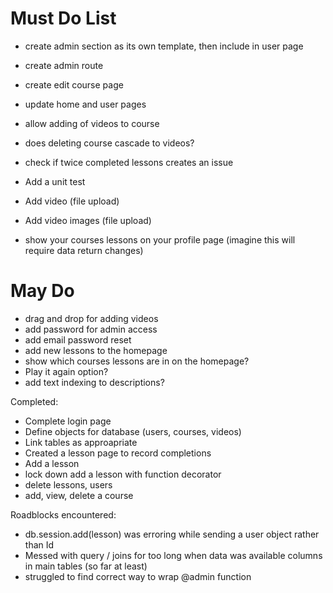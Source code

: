 # Must Do List

* create admin section as its own template, then include in user page
* create admin route
* create edit course page
* update home and user pages 
* allow adding of videos to course
* does deleting course cascade to videos?
* check if twice completed lessons creates an issue

* Add a unit test
* Add video (file upload)
* Add video images (file upload)
* show your courses lessons on your profile page (imagine this will require data return changes)

# May Do
* drag and drop for adding videos
* add password for admin access
* add email password reset
* add new lessons to the homepage
* show which courses lessons are in on the homepage? 
* Play it again option?
* add text indexing to descriptions?


Completed: 
* Complete login page
* Define objects for database (users, courses, videos)
* Link tables as approapriate
* Created a lesson page to record completions
* Add a lesson
* lock down add a lesson with function decorator
* delete lessons, users
* add, view, delete a course 


Roadblocks encountered: 
* db.session.add(lesson) was erroring while sending a user object rather than Id
* Messed with query / joins for too long when data was available columns in main tables (so far at least)
* struggled to find correct way to wrap @admin function
